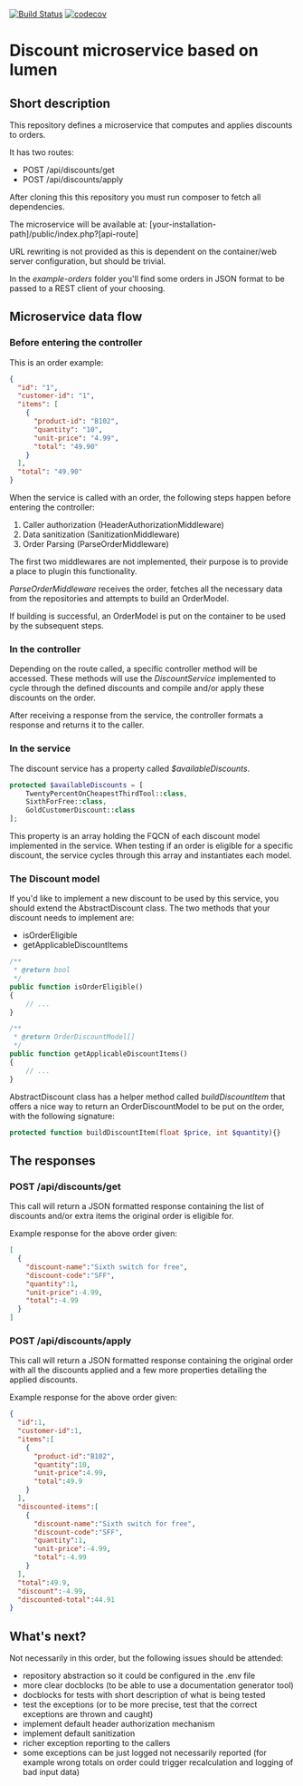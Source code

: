 [![Build Status](https://travis-ci.org/radulupaescu/discount.svg?branch=master)](https://travis-ci.org/radulupaescu/discount) [![codecov](https://codecov.io/gh/radulupaescu/discount/branch/master/graph/badge.svg)](https://codecov.io/gh/radulupaescu/discount)

# Discount microservice based on lumen

## Short description

This repository defines a microservice that computes and applies discounts to orders.

It has two routes:
- POST /api/discounts/get
- POST /api/discounts/apply

After cloning this this repository you must run composer to fetch all dependencies.

The microservice will be available at:
[your-installation-path]/public/index.php?[api-route]

URL rewriting is not provided as this is dependent on the container/web server configuration, but should be trivial.

In the *example-orders* folder you'll find some orders in JSON format to be passed to a REST client of your choosing.

## Microservice data flow

### Before entering the controller

This is an order example:

```json
{
  "id": "1",
  "customer-id": "1",
  "items": [
    {
      "product-id": "B102",
      "quantity": "10",
      "unit-price": "4.99",
      "total": "49.90"
    }
  ],
  "total": "49.90"
}
```

When the service is called with an order, the following steps happen before entering the controller:

1. Caller authorization (HeaderAuthorizationMiddleware)
2. Data sanitization (SanitizationMiddleware)
3. Order Parsing (ParseOrderMiddleware)

The first two middlewares are not implemented, their purpose is to provide a place to plugin this functionality.

*ParseOrderMiddleware* receives the order, fetches all the necessary data from the repositories and attempts to build an OrderModel.

If building is successful, an OrderModel is put on the container to be used by the subsequent steps.

### In the controller

Depending on the route called, a specific controller method will be accessed. These methods will use the *DiscountService* implemented to cycle through the defined discounts and compile and/or apply these discounts on the order.

After receiving a response from the service, the controller formats a response and returns it to the caller.

### In the service

The discount service has a property called *$availableDiscounts*.

```php
protected $availableDiscounts = [
    TwentyPercentOnCheapestThirdTool::class,
    SixthForFree::class,
    GoldCustomerDiscount::class
];
```  

This property is an array holding the FQCN of each discount model implemented in the service. When testing if an order is eligible for a specific discount, the service cycles through this array and instantiates each model.

### The Discount model

If you'd like to implement a new discount to be used by this service, you should extend the AbstractDiscount class. The two methods that your discount needs to implement are:

- isOrderEligible
- getApplicableDiscountItems

```php
/**
 * @return bool
 */
public function isOrderEligible()
{
    // ...
}

/**
 * @return OrderDiscountModel[]
 */
public function getApplicableDiscountItems()
{
    // ...
}
```

AbstractDiscount class has a helper method called *buildDiscountItem* that offers a nice way to return an OrderDiscountModel to be put on the order, with the following signature: 

```php
protected function buildDiscountItem(float $price, int $quantity){}
```

## The responses

### POST /api/discounts/get

This call will return a JSON formatted response containing the list of discounts and/or extra items the original order is eligible for.

Example response for the above order given:

```json
[
  {
    "discount-name":"Sixth switch for free",
    "discount-code":"SFF",
    "quantity":1,
    "unit-price":-4.99,
    "total":-4.99
  }
]
```

### POST /api/discounts/apply

This call will return a JSON formatted response containing the original order with all the discounts applied and a few more properties detailing the applied discounts.

Example response for the above order given:

```json
{
  "id":1,
  "customer-id":1,
  "items":[
    {
      "product-id":"B102",
      "quantity":10,
      "unit-price":4.99,
      "total":49.9
    }
  ],
  "discounted-items":[
    {
      "discount-name":"Sixth switch for free",
      "discount-code":"SFF",
      "quantity":1,
      "unit-price":-4.99,
      "total":-4.99
    }
  ],
  "total":49.9,
  "discount":-4.99,
  "discounted-total":44.91
}
```

## What's next?

Not necessarily in this order, but the following issues should be attended:

- repository abstraction so it could be configured in the .env file
- more clear docblocks (to be able to use a documentation generator tool)
- docblocks for tests with short description of what is being tested
- test the exceptions (or to be more precise, test that the correct exceptions are thrown and caught)
- implement default header authorization mechanism
- implement default sanitization
- richer exception reporting to the callers
- some exceptions can be just logged not necessarily reported (for example wrong totals on order could trigger recalculation and logging of bad input data)
